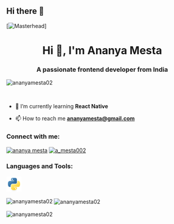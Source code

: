 ## Hi there 👋

<!--
**AnanyaMesta02/AnanyaMesta02** is a ✨ _special_ ✨ repository because its `README.md` (this file) appears on your GitHub profile.

Here are some ideas to get you started:

- 🔭 I’m currently working on ...
- 🌱 I’m currently learning ...
- 👯 I’m looking to collaborate on ...
- 🤔 I’m looking for help with ...
- 💬 Ask me about ...
- 📫 How to reach me: ...
- 😄 Pronouns: ...
- ⚡ Fun fact: ...
-->
[![Masterhead](https://tse1.mm.bing.net/th?id=OIP.q3JbaVxpJQgZszPx__S9NwHaEK&pid=Api&P=0&h=180)]
<h1 align="center">Hi 👋, I'm Ananya Mesta</h1>
<h3 align="center">A passionate frontend developer from India</h3
<img align="right" alt="coding" width="400" src=https://tse4.mm.bing.net/th?id=OIP.sl7nYjNIfPCoDuKqmWVi9gHaFj&pid=Api&P=0&h=180


<p align="left"> <img src="https://komarev.com/ghpvc/?username=ananyamesta02&label=Profile%20views&color=0e75b6&style=flat" alt="ananyamesta02" /> </p>

<p align="left"> <a href="https://twitter.com/" target="blank"><img src="https://img.shields.io/twitter/follow/?logo=twitter&style=for-the-badge" alt="" /></a> </p>

- 🌱 I’m currently learning **React Native**

- 📫 How to reach me **ananyamesta@gmail.com**

<h3 align="left">Connect with me:</h3>
<p align="left">
<a href="https://linkedin.com/in/ananya mesta" target="blank"><img align="center" src="https://raw.githubusercontent.com/rahuldkjain/github-profile-readme-generator/master/src/images/icons/Social/linked-in-alt.svg" alt="ananya mesta" height="30" width="40" /></a>
<a href="https://instagram.com/a_mesta002" target="blank"><img align="center" src="https://raw.githubusercontent.com/rahuldkjain/github-profile-readme-generator/master/src/images/icons/Social/instagram.svg" alt="a_mesta002" height="30" width="40" /></a>
</p>

<h3 align="left">Languages and Tools:</h3>
<p align="left"> <a href="https://www.python.org" target="_blank" rel="noreferrer"> <img src="https://raw.githubusercontent.com/devicons/devicon/master/icons/python/python-original.svg" alt="python" width="40" height="40"/> </a> </p>

<p><img align="left" src="https://github-readme-stats.vercel.app/api/top-langs?username=ananyamesta02&show_icons=true&locale=en&layout=compact" alt="ananyamesta02" /></p>

<p>&nbsp;<img align="center" src="https://github-readme-stats.vercel.app/api?username=ananyamesta02&show_icons=true&locale=en" alt="ananyamesta02" /></p>

<p><img align="center" src="https://github-readme-streak-stats.herokuapp.com/?user=ananyamesta02&" alt="ananyamesta02" /></p>
